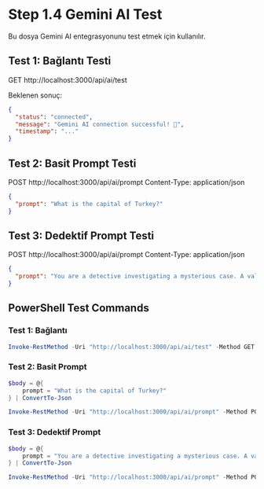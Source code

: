 # Step 1.4 Gemini AI Test

Bu dosya Gemini AI entegrasyonunu test etmek için kullanılır.

## Test 1: Bağlantı Testi
GET http://localhost:3000/api/ai/test

Beklenen sonuç:
```json
{
  "status": "connected",
  "message": "Gemini AI connection successful! 🤖",
  "timestamp": "..."
}
```

## Test 2: Basit Prompt Testi
POST http://localhost:3000/api/ai/prompt
Content-Type: application/json

```json
{
  "prompt": "What is the capital of Turkey?"
}
```

## Test 3: Dedektif Prompt Testi
POST http://localhost:3000/api/ai/prompt
Content-Type: application/json

```json
{
  "prompt": "You are a detective investigating a mysterious case. A valuable painting was stolen from a museum. What would be your first steps?"
}
```

## PowerShell Test Commands

### Test 1: Bağlantı
```powershell
Invoke-RestMethod -Uri "http://localhost:3000/api/ai/test" -Method GET
```

### Test 2: Basit Prompt
```powershell
$body = @{
    prompt = "What is the capital of Turkey?"
} | ConvertTo-Json

Invoke-RestMethod -Uri "http://localhost:3000/api/ai/prompt" -Method POST -Body $body -ContentType "application/json"
```

### Test 3: Dedektif Prompt
```powershell
$body = @{
    prompt = "You are a detective investigating a mysterious case. A valuable painting was stolen from a museum. What would be your first steps?"
} | ConvertTo-Json

Invoke-RestMethod -Uri "http://localhost:3000/api/ai/prompt" -Method POST -Body $body -ContentType "application/json"
```
